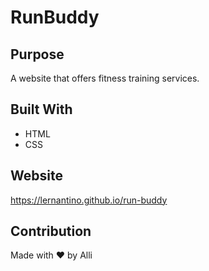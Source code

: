 # RunBuddy


## Purpose
A website that offers fitness training services.


## Built With
* HTML
* CSS 


## Website
https://lernantino.github.io/run-buddy


## Contribution
Made with ❤️ by Alli
